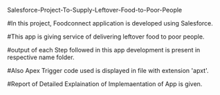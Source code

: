 Salesforce-Project-To-Supply-Leftover-Food-to-Poor-People

#In this project, Foodconnect application is developed using Salesforce.

#This app is giving service of delivering leftover food to poor people.

#output of each Step followed in this app development is present in respective name folder.

#Also Apex Trigger code used is displayed in file with extension 'apxt'.

#Report of Detailed Explaination of Implemaentation of App is given.
